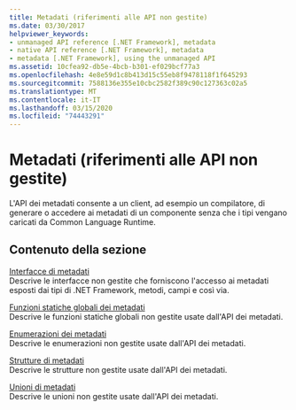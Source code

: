 ```yaml
---
title: Metadati (riferimenti alle API non gestite)
ms.date: 03/30/2017
helpviewer_keywords:
- unmanaged API reference [.NET Framework], metadata
- native API reference [.NET Framework], metadata
- metadata [.NET Framework], using the unmanaged API
ms.assetid: 10cfea92-db5e-4bcb-b301-ef029bcf77a3
ms.openlocfilehash: 4e8e59d1c8b413d15c55eb8f9478118f1f645293
ms.sourcegitcommit: 7588136e355e10cbc2582f389c90c127363c02a5
ms.translationtype: MT
ms.contentlocale: it-IT
ms.lasthandoff: 03/15/2020
ms.locfileid: "74443291"
---
```

# <a name="metadata-unmanaged-api-reference"></a>Metadati (riferimenti alle API non gestite)
L'API dei metadati consente a un client, ad esempio un compilatore, di generare o accedere ai metadati di un componente senza che i tipi vengano caricati da Common Language Runtime.  
  
## <a name="in-this-section"></a>Contenuto della sezione  
 [Interfacce di metadati](../../../../docs/framework/unmanaged-api/metadata/metadata-interfaces.md)  
 Descrive le interfacce non gestite che forniscono l'accesso ai metadati esposti dai tipi di .NET Framework, metodi, campi e così via.  
  
 [Funzioni statiche globali dei metadati](../../../../docs/framework/unmanaged-api/metadata/metadata-global-static-functions.md)  
 Descrive le funzioni statiche globali non gestite usate dall'API dei metadati.  
  
 [Enumerazioni dei metadati](../../../../docs/framework/unmanaged-api/metadata/metadata-enumerations.md)  
 Descrive le enumerazioni non gestite usate dall'API dei metadati.  
  
 [Strutture di metadati](../../../../docs/framework/unmanaged-api/metadata/metadata-structures.md)  
 Descrive le strutture non gestite usate dall'API dei metadati.  
  
 [Unioni di metadati](../../../../docs/framework/unmanaged-api/metadata/metadata-unions.md)  
 Descrive le unioni non gestite usate dall'API dei metadati.
